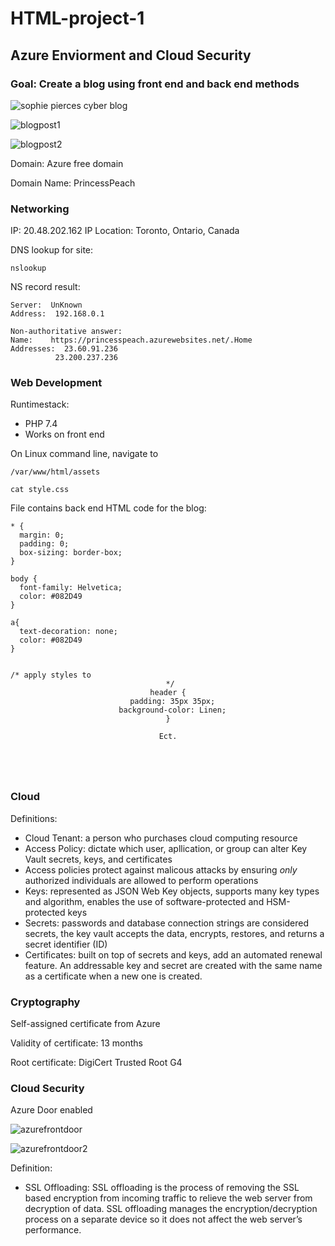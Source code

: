 # HTML-project-1

## Azure Enviorment and Cloud Security

### Goal: Create a blog using front end and back end methods

![sophie pierces cyber blog](https://user-images.githubusercontent.com/109919882/216469099-32b340e1-754c-4dfc-bcae-653d82f4fb64.png)

![blogpost1](https://user-images.githubusercontent.com/109919882/216469235-fb64f156-bba1-41ea-a345-79f928c2a447.png)

![blogpost2](https://user-images.githubusercontent.com/109919882/216469555-7ee10489-8cb8-448b-bdcb-32d3a2e60869.png)

Domain: Azure free domain

Domain Name: PrincessPeach

### Networking

IP: 20.48.202.162
IP Location: Toronto, Ontario, Canada

DNS lookup for site:
<pre><code>nslookup</code></pre>

NS record result:

<pre><code>Server:  UnKnown
Address:  192.168.0.1

Non-authoritative answer:
Name:    https://princesspeach.azurewebsites.net/.Home
Addresses:  23.60.91.236
          23.200.237.236
</code></pre>

### Web Development

Runtimestack: 
- PHP 7.4
- Works on front end

On Linux command line, navigate to <pre><code>/var/www/html/assets</code></pre>

<pre><code>cat style.css</code></pre>

File contains back end HTML code for the blog:

<pre><code>* {
  margin: 0;
  padding: 0;
  box-sizing: border-box;
}

body {
  font-family: Helvetica;
  color: #082D49
}

a{
  text-decoration: none;
  color: #082D49
}


/* apply styles to <header> */
header {
  padding: 35px 35px;
  background-color: Linen;
}

Ect.
</code></pre>

### Cloud

Definitions:

- Cloud Tenant: a person who purchases cloud computing resource
- Access Policy: dictate which user, apllication, or group can alter Key Vault secrets, keys, and certificates
- Access policies protect against malicous attacks by ensuring *only* authorized individuals are    allowed to perform operations
- Keys: represented as JSON Web Key objects, supports many key types and algorithm, enables the use of software-protected and HSM-protected keys
- Secrets: passwords and database connection strings are considered secrets, the key vault accepts the data, encrypts, restores, and returns a secret identifier (ID)
- Certificates: built on top of secrets and keys, add an automated renewal feature. An addressable key and secret are created with the same name as a certificate when a new one is created.

### Cryptography

Self-assigned certificate from Azure 



Validity of certificate: 13 months

Root certificate: DigiCert Trusted Root G4

### Cloud Security

Azure Door enabled

![azurefrontdoor](https://user-images.githubusercontent.com/109919882/216468902-b8d77185-127e-4a37-bce3-272eae1f9f54.png)

![azurefrontdoor2](https://user-images.githubusercontent.com/109919882/216468953-869039ac-220e-4824-ba6f-630d0fb20bf8.png)



Definition:

- SSL Offloading: SSL offloading is the process of removing the SSL based encryption from incoming traffic to relieve the web server from decryption of data. SSL offloading manages the encryption/decryption process on a separate device so it does not affect the web server’s performance.

